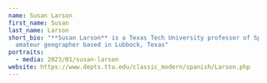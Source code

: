 ```yaml
---
name: Susan Larson
first_name: Susan
last_name: Larson
short_bio: "**Susan Larson** is a Texas Tech University professor of Spanish and
  amateur geographer based in Lubbock, Texas"
portraits:
  - media: 2023/01/susan-larson
website: https://www.depts.ttu.edu/classic_modern/spanish/Larson.php
---
```

